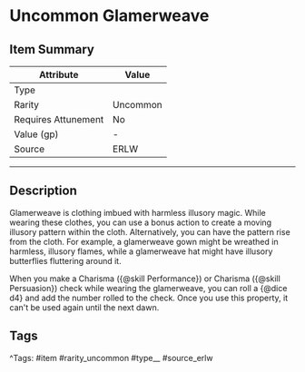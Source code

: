 # Uncommon Glamerweave

## Item Summary

| Attribute            | Value                        |
|----------------------|------------------------------|
| Type                 |   |
| Rarity               | Uncommon             |
| Requires Attunement  | No                |
| Value (gp)           | -    |
| Source               | ERLW |

---

## Description

Glamerweave is clothing imbued with harmless illusory magic. While wearing these clothes, you can use a bonus action to create a moving illusory pattern within the cloth. Alternatively, you can have the pattern rise from the cloth. For example, a glamerweave gown might be wreathed in harmless, illusory flames, while a glamerweave hat might have illusory butterflies fluttering around it.

When you make a Charisma ({@skill Performance}) or Charisma ({@skill Persuasion}) check while wearing the glamerweave, you can roll a {@dice d4} and add the number rolled to the check. Once you use this property, it can't be used again until the next dawn.

## Tags

^Tags: #item #rarity_uncommon #type__ #source_erlw